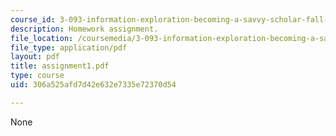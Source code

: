 ```yaml
---
course_id: 3-093-information-exploration-becoming-a-savvy-scholar-fall-2006
description: Homework assignment.
file_location: /coursemedia/3-093-information-exploration-becoming-a-savvy-scholar-fall-2006/306a525afd7d42e632e7335e72370d54_assignment1.pdf
file_type: application/pdf
layout: pdf
title: assignment1.pdf
type: course
uid: 306a525afd7d42e632e7335e72370d54

---
```

None